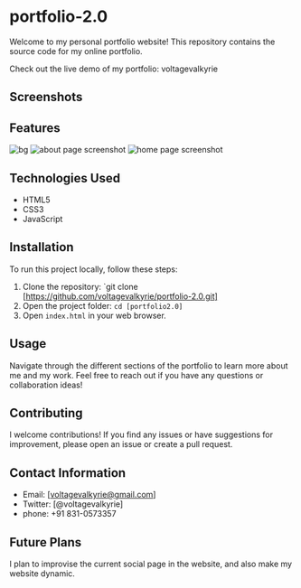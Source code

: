# portfolio-2.0



Welcome to my personal portfolio website! 
This repository contains the source code for my online portfolio.



Check out the live demo of my portfolio: voltagevalkyrie

## Screenshots

## Features
![bg](https://github.com/voltagevalkyrie/my-portfolio/assets/149293731/8bfb90fc-0126-4b1a-b72c-3e71520c8bac)
![about page screenshot](https://github.com/voltagevalkyrie/my-portfolio/assets/149293731/94883bf6-7ced-498e-bba0-ca868dff0cd8)
![home page screenshot](https://github.com/voltagevalkyrie/my-portfolio/assets/149293731/b01832d8-7e89-4695-b085-897c4870e280)





## Technologies Used

- HTML5
- CSS3
- JavaScript



## Installation

To run this project locally, follow these steps:

1. Clone the repository: `git clone [https://github.com/voltagevalkyrie/portfolio-2.0.git]
2. Open the project folder: `cd [portfolio2.0]`
3. Open `index.html` in your web browser.

## Usage

Navigate through the different sections of the portfolio to learn more about me and my work. Feel free to reach out if you have any questions or collaboration ideas!

## Contributing

I welcome contributions! If you find any issues or have suggestions for improvement, please open an issue or create a pull request.


## Contact Information

- Email: [voltagevalkyrie@gmail.com]
- Twitter: [@voltagevalkyrie]
- phone: +91  831-0573357




## Future Plans

I plan to improvise the current social page in the website, and also make my website dynamic.




